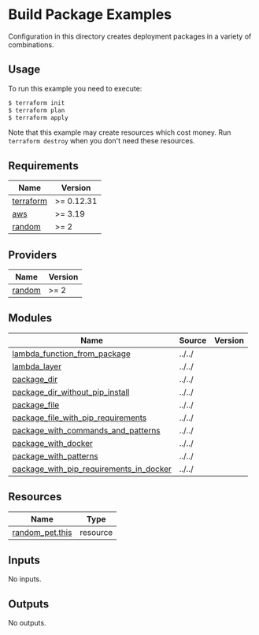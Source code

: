 # Build Package Examples

Configuration in this directory creates deployment packages in a variety of combinations.

## Usage

To run this example you need to execute:

```bash
$ terraform init
$ terraform plan
$ terraform apply
```

Note that this example may create resources which cost money. Run `terraform destroy` when you don't need these resources.

<!-- BEGINNING OF PRE-COMMIT-TERRAFORM DOCS HOOK -->
## Requirements

| Name | Version |
|------|---------|
| <a name="requirement_terraform"></a> [terraform](#requirement\_terraform) | >= 0.12.31 |
| <a name="requirement_aws"></a> [aws](#requirement\_aws) | >= 3.19 |
| <a name="requirement_random"></a> [random](#requirement\_random) | >= 2 |

## Providers

| Name | Version |
|------|---------|
| <a name="provider_random"></a> [random](#provider\_random) | >= 2 |

## Modules

| Name | Source | Version |
|------|--------|---------|
| <a name="module_lambda_function_from_package"></a> [lambda\_function\_from\_package](#module\_lambda\_function\_from\_package) | ../../ |  |
| <a name="module_lambda_layer"></a> [lambda\_layer](#module\_lambda\_layer) | ../../ |  |
| <a name="module_package_dir"></a> [package\_dir](#module\_package\_dir) | ../../ |  |
| <a name="module_package_dir_without_pip_install"></a> [package\_dir\_without\_pip\_install](#module\_package\_dir\_without\_pip\_install) | ../../ |  |
| <a name="module_package_file"></a> [package\_file](#module\_package\_file) | ../../ |  |
| <a name="module_package_file_with_pip_requirements"></a> [package\_file\_with\_pip\_requirements](#module\_package\_file\_with\_pip\_requirements) | ../../ |  |
| <a name="module_package_with_commands_and_patterns"></a> [package\_with\_commands\_and\_patterns](#module\_package\_with\_commands\_and\_patterns) | ../../ |  |
| <a name="module_package_with_docker"></a> [package\_with\_docker](#module\_package\_with\_docker) | ../../ |  |
| <a name="module_package_with_patterns"></a> [package\_with\_patterns](#module\_package\_with\_patterns) | ../../ |  |
| <a name="module_package_with_pip_requirements_in_docker"></a> [package\_with\_pip\_requirements\_in\_docker](#module\_package\_with\_pip\_requirements\_in\_docker) | ../../ |  |

## Resources

| Name | Type |
|------|------|
| [random_pet.this](https://registry.terraform.io/providers/hashicorp/random/latest/docs/resources/pet) | resource |

## Inputs

No inputs.

## Outputs

No outputs.
<!-- END OF PRE-COMMIT-TERRAFORM DOCS HOOK -->
